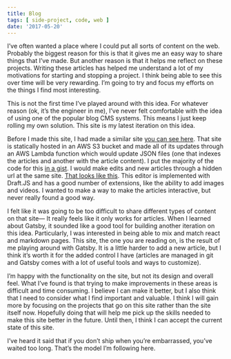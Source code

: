 ```yaml
---
title: Blog
tags: [ side-project, code, web ]
date: '2017-05-20'
---
```

I’ve often wanted a place where I could put all sorts of content on the web. Probably the biggest reason for this is that it gives me an easy way to share things that I’ve made. But another reason is that it helps me reflect on these projects. Writing these articles has helped me understand a lot of my motivations for starting and stopping a project. I think being able to see this over time will be very rewarding. I’m going to try and focus my efforts on the things I find most interesting.

This is not the first time I’ve played around with this idea. For whatever reason (ok, it’s the engineer in me), I’ve never felt comfortable with the idea of using one of the popular blog CMS systems. This means I just keep rolling my own solution. This site is my latest iteration on this idea.

Before I made this site, I had made a similar site [you can see here](http://react-blog.s3-website-us-west-2.amazonaws.com/). That site is statically hosted in an AWS S3 bucket and made all of its updates through an AWS Lambda function which would update JSON files (one that indexes the articles and another with the article content). I put the majority of the code for this [in a gist](https://gist.github.com/ryapapap/087bafbe3801bc9f04b85f6cf7abb9e2). I would make edits and new articles through a hidden url at the same site. [That looks like this](http://react-blog.s3-website-us-west-2.amazonaws.com/writer). This editor is implemented with Draft.JS and has a good number of extensions, like the ability to add images and videos. I wanted to make a way to make the articles interactive, but never really found a good way.

I felt like it was going to be too difficult to share different types of content on that site— It really feels like it only works for articles. When I learned about Gatsby, it sounded like a good tool for building another iteration on this idea. Particularly, I was interested in being able to mix and match react and markdown pages. This site, the one you are reading on, is the result of me playing around with Gatsby. It is a little harder to add a new article, but I think it’s worth it for the added control I have (articles are managed in git and Gatsby comes with a lot of useful tools and ways to customize).

I’m happy with the functionality on the site, but not its design and overall feel. What I’ve found is that trying to make improvements in these areas is difficult and time consuming. I believe I can make it better, but I also think that I need to consider what I find important and valuable. I think I will gain more by focusing on the projects that go on this site rather than the site itself now. Hopefully doing that will help me pick up the skills needed to make this site better in the future. Until then, I think I can accept the current state of this site.

I’ve heard it said that if you don’t ship when you’re embarrassed, you’ve waited too long. That’s the model I’m following here.